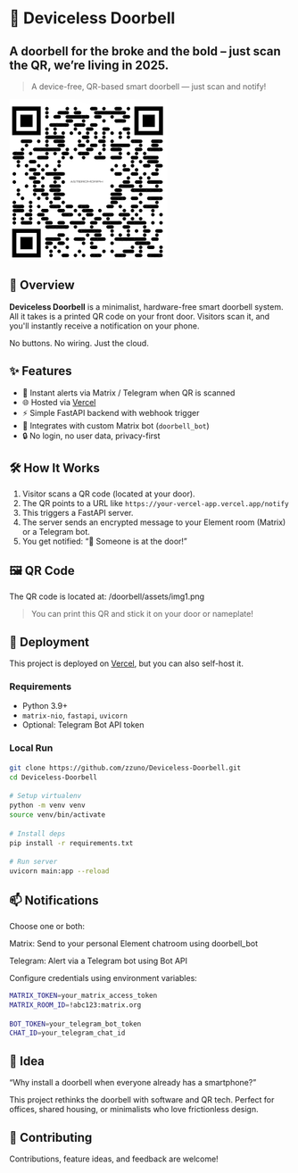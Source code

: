 # 🚪 Deviceless Doorbell
## A doorbell for the broke and the bold – just scan the QR, we’re living in 2025.
> A device-free, QR-based smart doorbell — just scan and notify!

![QR Code](./assets/img1.png)

## 📌 Overview

**Deviceless Doorbell** is a minimalist, hardware-free smart doorbell system.  
All it takes is a printed QR code on your front door. Visitors scan it, and you'll instantly receive a notification on your phone.

No buttons. No wiring. Just the cloud.

## ✨ Features

- 📱 Instant alerts via Matrix / Telegram when QR is scanned
- 🌐 Hosted via [Vercel](https://vercel.com)
- ⚡ Simple FastAPI backend with webhook trigger
- 🧩 Integrates with custom Matrix bot (`doorbell_bot`)
- 🔒 No login, no user data, privacy-first

## 🛠️ How It Works

1. Visitor scans a QR code (located at your door).
2. The QR points to a URL like `https://your-vercel-app.vercel.app/notify`
3. This triggers a FastAPI server.
4. The server sends an encrypted message to your Element room (Matrix) or a Telegram bot.
5. You get notified: “🚪 Someone is at the door!”

## 🖼️ QR Code

The QR code is located at:
/doorbell/assets/img1.png


> You can print this QR and stick it on your door or nameplate!

## 🚀 Deployment

This project is deployed on [Vercel](https://vercel.com), but you can also self-host it.

### Requirements

- Python 3.9+
- `matrix-nio`, `fastapi`, `uvicorn`
- Optional: Telegram Bot API token

### Local Run

```bash
git clone https://github.com/zzuno/Deviceless-Doorbell.git
cd Deviceless-Doorbell

# Setup virtualenv
python -m venv venv
source venv/bin/activate

# Install deps
pip install -r requirements.txt

# Run server
uvicorn main:app --reload
```

## 📫 Notifications
Choose one or both:

Matrix: Send to your personal Element chatroom using doorbell_bot

Telegram: Alert via a Telegram bot using Bot API

Configure credentials using environment variables:

```bash
MATRIX_TOKEN=your_matrix_access_token
MATRIX_ROOM_ID=!abc123:matrix.org

BOT_TOKEN=your_telegram_bot_token
CHAT_ID=your_telegram_chat_id
```

## 🧠 Idea
“Why install a doorbell when everyone already has a smartphone?”

This project rethinks the doorbell with software and QR tech. Perfect for offices, shared housing, or minimalists who love frictionless design.

## 🤝 Contributing
Contributions, feature ideas, and feedback are welcome!
